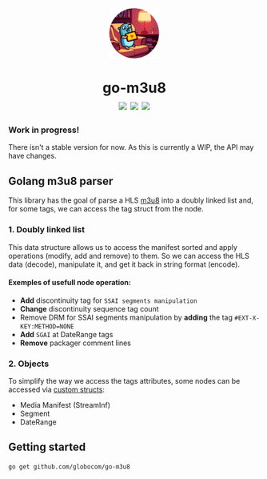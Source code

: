 <div align=center><img src="gopher.png" height=100px></div>
<h1 align=center>
go-m3u8
<div align=center>
<img src="https://github.com/globocom/go-m3u8/actions/workflows/go.yml/badge.svg">
<a href="https://goreportcard.com/report/github.com/globocom/go-m3u8"><img src="https://goreportcard.com/badge/github.com/globocom/go-m3u8"/></a>
<img src="https://img.shields.io/github/go-mod/go-version/globocom/go-m3u8">
</div>
</h1>


### Work in progress!

There isn't a stable version for now. As this is currently a WIP, the API may have changes.


## Golang m3u8 parser


This library has the goal of parse a HLS [m3u8](https://tools.ietf.org/html/rfc8216) into a doubly linked list and, for some tags, we can access the tag struct from the node.

### 1. Doubly linked list

This data structure allows us to access the manifest sorted and apply operations (modify, add and remove) to them. So we can access the HLS data (decode), manipulate it, and get it back in string format (encode).

#### Exemples of usefull node operation:

- **Add** discontinuity tag for `SSAI segments manipulation`
- **Change** discontinuity sequence tag count
- Remove DRM for SSAI segments manipulation by **adding** the tag `#EXT-X-KEY:METHOD=NONE`
- **Add** `SGAI` at DateRange tags
- **Remove** packager comment lines


### 2. Objects

To simplify the way we access the tags attributes, some nodes can be accessed via [custom structs](https://github.com/globocom/go-m3u8/blob/main/types.go):

- Media Manifest (StreamInf)
- Segment
- DateRange


## Getting started

```
go get github.com/globocom/go-m3u8
```